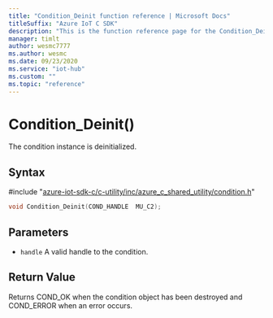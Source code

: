 ```yaml
---                             
title: "Condition_Deinit function reference | Microsoft Docs" 
titleSuffix: "Azure IoT C SDK"            
description: "This is the function reference page for the Condition_Deinit() function in the Azure IoT C SDK. This SDK is used with Azure IoT Hub and Azure IoT Hub Device Provisioning Service"            
manager: timlt                 
author: wesmc7777              
ms.author: wesmc               
ms.date: 09/23/2020                    
ms.service: "iot-hub"             
ms.custom: ""                
ms.topic: "reference"        
---                            
```


# Condition_Deinit()

The condition instance is deinitialized.

## Syntax

\#include "[azure-iot-sdk-c/c-utility/inc/azure_c_shared_utility/condition.h](../condition-h.md)"  
```C
void Condition_Deinit(COND_HANDLE  MU_C2);
```

## Parameters
* `handle` A valid handle to the condition.

## Return Value
Returns COND_OK when the condition object has been destroyed and COND_ERROR when an error occurs.

